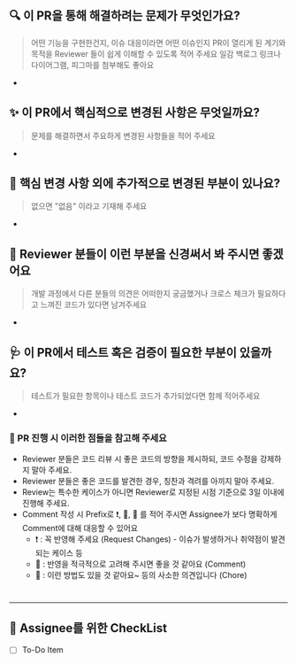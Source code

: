 ## 🔍️ 이 PR을 통해 해결하려는 문제가 무엇인가요?

> 어떤 기능을 구현한건지, 이슈 대응이라면 어떤 이슈인지 PR이 열리게 된 계기와 목적을 Reviewer 들이 쉽게 이해할 수 있도록 적어 주세요
> 일감 백로그 링크나 다이어그램, 피그마를 첨부해도 좋아요

-

## ✨ 이 PR에서 핵심적으로 변경된 사항은 무엇일까요?

> 문제를 해결하면서 주요하게 변경된 사항들을 적어 주세요

-

## 🔖 핵심 변경 사항 외에 추가적으로 변경된 부분이 있나요?

> 없으면 "없음" 이라고 기재해 주세요

-

## 🙏 Reviewer 분들이 이런 부분을 신경써서 봐 주시면 좋겠어요

> 개발 과정에서 다른 분들의 의견은 어떠한지 궁금했거나 크로스 체크가 필요하다고 느껴진 코드가 있다면 남겨주세요

-

## 🩺 이 PR에서 테스트 혹은 검증이 필요한 부분이 있을까요?

> 테스트가 필요한 항목이나 테스트 코드가 추가되었다면 함께 적어주세요

-

### 📌 PR 진행 시 이러한 점들을 참고해 주세요

- Reviewer 분들은 코드 리뷰 시 좋은 코드의 방향을 제시하되, 코드 수정을 강제하지 말아 주세요.
- Reviewer 분들은 좋은 코드를 발견한 경우, 칭찬과 격려를 아끼지 말아 주세요.
- Review는 특수한 케이스가 아니면 Reviewer로 지정된 시점 기준으로 3일 이내에 진행해 주세요.
- Comment 작성 시 Prefix로 ❗️, 💊, 💬 를 적어 주시면 Assignee가 보다 명확하게 Comment에 대해 대응할 수 있어요
  - ❗️ : 꼭 반영해 주세요 (Request Changes) - 이슈가 발생하거나 취약점이 발견되는 케이스 등
  - 💊 : 반영을 적극적으로 고려해 주시면 좋을 것 같아요 (Comment)
  - 💬 : 이런 방법도 있을 것 같아요~ 등의 사소한 의견입니다 (Chore)

#

---

## 📝 Assignee를 위한 CheckList

- [ ] To-Do Item
